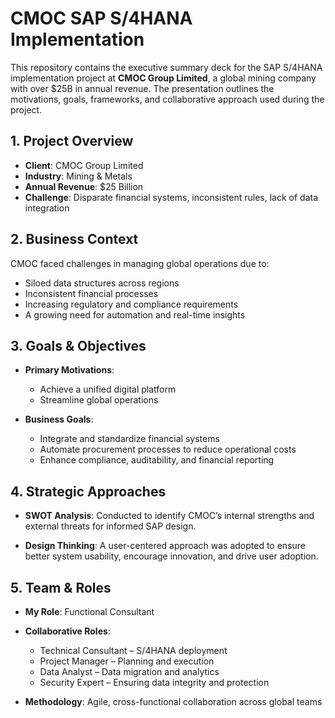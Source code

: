 # CMOC SAP S/4HANA Implementation 
This repository contains the executive summary deck for the SAP S/4HANA implementation project at **CMOC Group Limited**, a global mining company with over \$25B in annual revenue. The presentation outlines the motivations, goals, frameworks, and collaborative approach used during the project.

## 1. Project Overview
* **Client**: CMOC Group Limited
* **Industry**: Mining & Metals
* **Annual Revenue**: \$25 Billion
* **Challenge**: Disparate financial systems, inconsistent rules, lack of data integration

## 2. Business Context
CMOC faced challenges in managing global operations due to:
* Siloed data structures across regions
* Inconsistent financial processes
* Increasing regulatory and compliance requirements
* A growing need for automation and real-time insights

## 3. Goals & Objectives

* **Primary Motivations**:
  * Achieve a unified digital platform
  * Streamline global operations

* **Business Goals**:
  * Integrate and standardize financial systems
  * Automate procurement processes to reduce operational costs
  * Enhance compliance, auditability, and financial reporting

## 4. Strategic Approaches

* **SWOT Analysis**:
  Conducted to identify CMOC’s internal strengths and external threats for informed SAP design.

* **Design Thinking**:
  A user-centered approach was adopted to ensure better system usability, encourage innovation, and drive user adoption.

## 5. Team & Roles 

* **My Role**: Functional Consultant

* **Collaborative Roles**:
  * Technical Consultant – S/4HANA deployment
  * Project Manager – Planning and execution
  * Data Analyst – Data migration and analytics
  * Security Expert – Ensuring data integrity and protection

* **Methodology**: Agile, cross-functional collaboration across global teams
